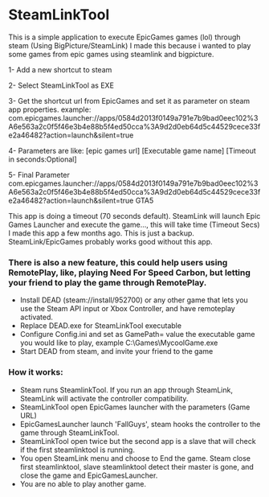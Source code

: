# SteamLinkTool
This is a simple application to execute EpicGames games (lol) through steam (Using BigPicture/SteamLink)
I made this because i wanted to play some games from epic games using steamlink and bigpicture.

1- Add a new shortcut to steam

2- Select SteamLinkTool as EXE

3- Get the shortcut url from EpicGames and set it as parameter on steam app properties. example:
    com.epicgames.launcher://apps/0584d2013f0149a791e7b9bad0eec102%3A6e563a2c0f5f46e3b4e88b5f4ed50cca%3A9d2d0eb64d5c44529cece33fe2a46482?action=launch&silent=true
    
4- Parameters are like: [epic games url] [Executable game name] [Timeout in seconds:Optional]
    
5- Final Parameter
  com.epicgames.launcher://apps/0584d2013f0149a791e7b9bad0eec102%3A6e563a2c0f5f46e3b4e88b5f4ed50cca%3A9d2d0eb64d5c44529cece33fe2a46482?action=launch&silent=true GTA5

This app is doing a timeout (70 seconds default). SteamLink will launch Epic Games Launcher and execute the game..., this will take time (Timeout Secs) 
I made this app a few months ago. This is just a backup. SteamLink/EpicGames probably works good without this app.


### There is also a new feature, this could help users using RemotePlay, like, playing Need For Speed Carbon, but letting your friend to play the game through RemotePlay.

- Install DEAD (steam://install/952700) or any other game that lets you use the Steam API input or Xbox Controller, and have remoteplay activated.
- Replace DEAD.exe for SteamLinkTool executable
- Configure Config.ini and set as GamePath= value the executable game you would like to play, example C:\Games\MycoolGame.exe
- Start DEAD from steam, and invite your friend to the game


### How it works:

- Steam runs SteamlinkTool. If you run an app through SteamLink, SteamLink will activate the controller compatibility.
- SteamLinkTool open EpicGames launcher with the parameters (Game URL)
- EpicGamesLauncher launch 'FallGuys', steam hooks the controller to the game through SteamLinkTool.
- SteamLinkTool open twice but the second app is a slave that will check if the first steamlinktool is running.
- You open SteamLink menu and choose to End the game. Steam close first steamlinktool, slave steamlinktool detect their master is gone, and close the game and EpicGamesLauncher.
- You are no able to play another game.



